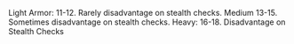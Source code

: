 Light Armor: 11-12. Rarely disadvantage on stealth checks.
Medium 13-15. Sometimes disadvantage on stealth checks.
Heavy: 16-18. Disadvantage on Stealth Checks